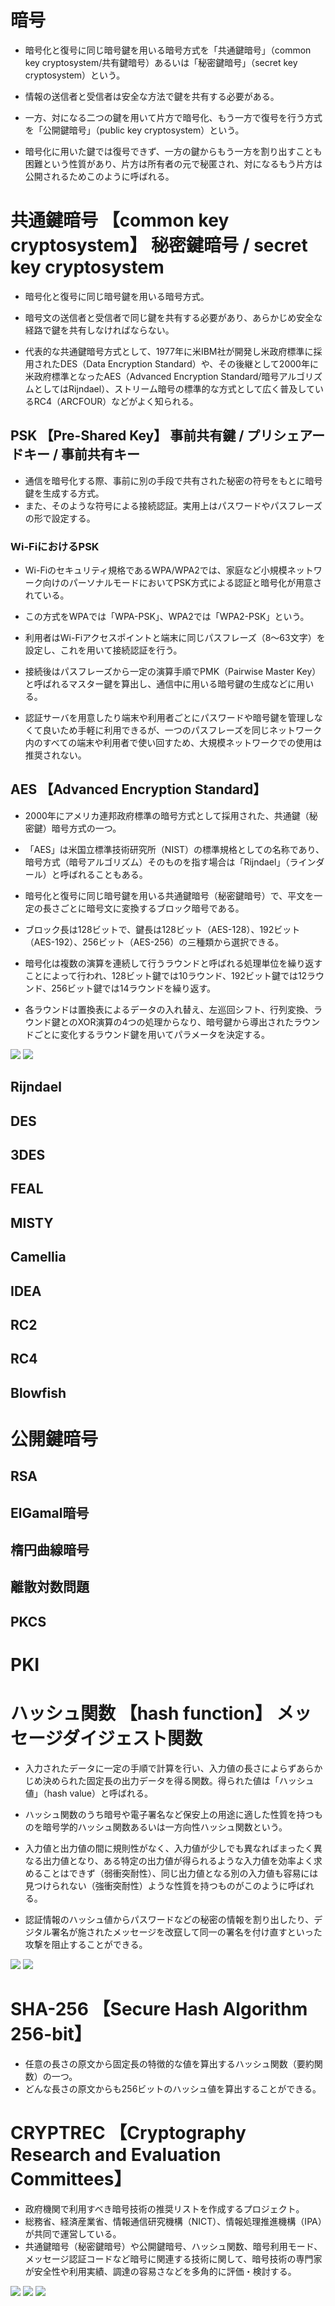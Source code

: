 # 暗号

- 暗号化と復号に同じ暗号鍵を用いる暗号方式を「共通鍵暗号」（common key cryptosystem/共有鍵暗号）あるいは「秘密鍵暗号」（secret key cryptosystem）という。
- 情報の送信者と受信者は安全な方法で鍵を共有する必要がある。

- 一方、対になる二つの鍵を用いて片方で暗号化、もう一方で復号を行う方式を「公開鍵暗号」（public key cryptosystem）という。
- 暗号化に用いた鍵では復号できず、一方の鍵からもう一方を割り出すことも困難という性質があり、片方は所有者の元で秘匿され、対になるもう片方は公開されるためこのように呼ばれる。


# 共通鍵暗号 【common key cryptosystem】 秘密鍵暗号 / secret key cryptosystem
- 暗号化と復号に同じ暗号鍵を用いる暗号方式。
- 暗号文の送信者と受信者で同じ鍵を共有する必要があり、あらかじめ安全な経路で鍵を共有しなければならない。

- 代表的な共通鍵暗号方式として、1977年に米IBM社が開発し米政府標準に採用されたDES（Data Encryption Standard）や、その後継として2000年に米政府標準となったAES（Advanced Encryption Standard/暗号アルゴリズムとしてはRijndael）、ストリーム暗号の標準的な方式として広く普及しているRC4（ARCFOUR）などがよく知られる。

## PSK 【Pre-Shared Key】 事前共有鍵 / プリシェアードキー / 事前共有キー
- 通信を暗号化する際、事前に別の手段で共有された秘密の符号をもとに暗号鍵を生成する方式。
- また、そのような符号による接続認証。実用上はパスワードやパスフレーズの形で設定する。

### Wi-FiにおけるPSK
- Wi-Fiのセキュリティ規格であるWPA/WPA2では、家庭など小規模ネットワーク向けのパーソナルモードにおいてPSK方式による認証と暗号化が用意されている。
- この方式をWPAでは「WPA-PSK」、WPA2では「WPA2-PSK」という。

- 利用者はWi-Fiアクセスポイントと端末に同じパスフレーズ（8～63文字）を設定し、これを用いて接続認証を行う。
- 接続後はパスフレーズから一定の演算手順でPMK（Pairwise Master Key）と呼ばれるマスター鍵を算出し、通信中に用いる暗号鍵の生成などに用いる。

- 認証サーバを用意したり端末や利用者ごとにパスワードや暗号鍵を管理しなくて良いため手軽に利用できるが、一つのパスフレーズを同じネットワーク内のすべての端末や利用者で使い回すため、大規模ネットワークでの使用は推奨されない。


## AES 【Advanced Encryption Standard】
- 2000年にアメリカ連邦政府標準の暗号方式として採用された、共通鍵（秘密鍵）暗号方式の一つ。
- 「AES」は米国立標準技術研究所（NIST）の標準規格としての名称であり、暗号方式（暗号アルゴリズム）そのものを指す場合は「Rijndael」（ラインダール）と呼ばれることもある。

- 暗号化と復号に同じ暗号鍵を用いる共通鍵暗号（秘密鍵暗号）で、平文を一定の長さごとに暗号文に変換するブロック暗号である。
- ブロック長は128ビットで、鍵長は128ビット（AES-128）、192ビット（AES-192）、256ビット（AES-256）の三種類から選択できる。

- 暗号化は複数の演算を連続して行うラウンドと呼ばれる処理単位を繰り返すことによって行われ、128ビット鍵では10ラウンド、192ビット鍵では12ラウンド、256ビット鍵では14ラウンドを繰り返す。
- 各ラウンドは置換表によるデータの入れ替え、左巡回シフト、行列変換、ラウンド鍵とのXOR演算の4つの処理からなり、暗号鍵から導出されたラウンドごとに変化するラウンド鍵を用いてパラメータを決定する。

![](../../PICTURE/cryptograph/AES_01.png)
![](../../PICTURE/cryptograph/AES_02.png)


## Rijndael
## DES
## 3DES
## FEAL
## MISTY
## Camellia
## IDEA
## RC2
## RC4
## Blowfish
# 公開鍵暗号
## RSA
## ElGamal暗号
## 楕円曲線暗号
## 離散対数問題
## PKCS
# PKI

# ハッシュ関数 【hash function】 メッセージダイジェスト関数
- 入力されたデータに一定の手順で計算を行い、入力値の長さによらずあらかじめ決められた固定長の出力データを得る関数。得られた値は「ハッシュ値」（hash value）と呼ばれる。
- ハッシュ関数のうち暗号や電子署名など保安上の用途に適した性質を持つものを暗号学的ハッシュ関数あるいは一方向性ハッシュ関数という。

- 入力値と出力値の間に規則性がなく、入力値が少しでも異なればまったく異なる出力値となり、ある特定の出力値が得られるような入力値を効率よく求めることはできず（弱衝突耐性）、同じ出力値となる別の入力値も容易には見つけられない（強衝突耐性）ような性質を持つものがこのように呼ばれる。

- 認証情報のハッシュ値からパスワードなどの秘密の情報を割り出したり、デジタル署名が施されたメッセージを改竄して同一の署名を付け直すといった攻撃を阻止することができる。

![](../../PICTURE/cryptograph/Hash_01.png)
![](../../PICTURE/cryptograph/Hash_02.png)

# SHA-256 【Secure Hash Algorithm 256-bit】
- 任意の長さの原文から固定長の特徴的な値を算出するハッシュ関数（要約関数）の一つ。
- どんな長さの原文からも256ビットのハッシュ値を算出することができる。



# CRYPTREC 【Cryptography Research and Evaluation Committees】
- 政府機関で利用すべき暗号技術の推奨リストを作成するプロジェクト。
- 総務省、経済産業省、情報通信研究機構（NICT）、情報処理推進機構（IPA）が共同で運営している。
- 共通鍵暗号（秘密鍵暗号）や公開鍵暗号、ハッシュ関数、暗号利用モード、メッセージ認証コードなど暗号に関連する技術に関して、暗号技術の専門家が安全性や利用実績、調達の容易さなどを多角的に評価・検討する。

![](../../PICTURE/cryptograph/CRYPTREC_01.png)
![](../../PICTURE/cryptograph/CRYPTREC_02.png)
![](../../PICTURE/cryptograph/CRYPTREC_03.png)